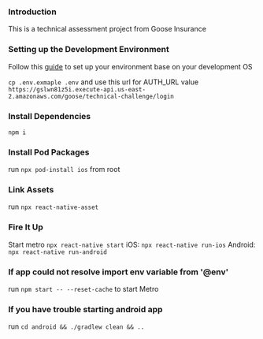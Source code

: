 ### Introduction

This is a technical assessment project from Goose Insurance

### Setting up the Development Environment

Follow this [guide](https://reactnative.dev/docs/environment-setup) to set up your environment base on your development OS

`cp .env.exmaple .env` and use this url for AUTH_URL value `https://gslwn81z5i.execute-api.us-east-2.amazonaws.com/goose/technical-challenge/login`

### Install Dependencies

`npm i`

### Install Pod Packages

run `npx pod-install ios` from root

### Link Assets

run `npx react-native-asset`

### Fire It Up

Start metro `npx react-native start`
iOS: `npx react-native run-ios`
Android: `npx react-native run-android`

### If app could not resolve import env variable from '@env'

run `npm start -- --reset-cache` to start Metro

### If you have trouble starting android app

run `cd android && ./gradlew clean && ..`
